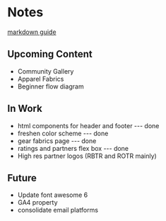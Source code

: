 # Notes

[markdown guide](https://www.markdownguide.org/basic-syntax/)


## Upcoming Content

* Community Gallery
* Apparel Fabrics
* Beginner flow diagram

## In Work

* html components for header and footer --- done
* freshen color scheme --- done
* gear fabrics page --- done
* ratings and partners flex box --- done
* High res partner logos (RBTR and ROTR mainly)

## Future
* Update font awesome 6
* GA4 property
* consolidate email platforms